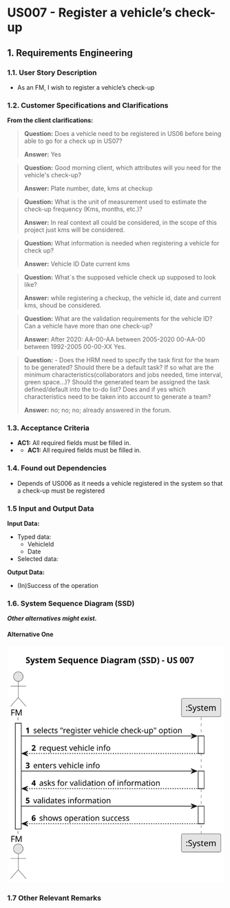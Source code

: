 # US007 - Register a vehicle’s check-up


## 1. Requirements Engineering

### 1.1. User Story Description

- As an FM, I wish to register a vehicle’s check-up

### 1.2. Customer Specifications and Clarifications


**From the client clarifications:**
> **Question:** Does a vehicle need to be registered in US06 before being able to go for a check up in US07?
> 
> **Answer:** Yes

> **Question:**
Good morning client,
which attributes will you need for the vehicle's check-up?
> 
> **Answer:**
Plate number, date, kms at checkup

> **Question:**
What is the unit of measurement used to estimate the check-up frequency (Kms, months, etc.)?
> 
> **Answer:**
In real context all could be considered, in the scope of this project just kms will be considered.

> **Question:** 
What information is needed when registering a vehicle for check up?
> 
> **Answer:**
Vehicle ID
Date
current kms

> **Question:**  What´s the supposed vehicle check up supposed to look like?
> 
> **Answer:**
while registering a checkup, the vehicle id, date and current kms, shoud be considered.

> **Question:**
What are the validation requirements for the vehicle ID?
Can a vehicle have more than one check-up?
> 
> **Answer:**
After 2020: AA-00-AA
between 2005-2020 00-AA-00
between 1992-2005 00-00-XX
Yes.

> **Question:** - Does the HRM need to specify the task first for the team to be generated?
Should there be a default task? If so what are the minimum characteristics(collaborators and jobs needed, time interval, green space...)?
Should the generated team be assigned the task defined/default into the to-do list?
Does and if yes which characteristics need to be taken into account to generate a team?
> 
> **Answer:**
no;
no;
no;
already answered in the forum.

### 1.3. Acceptance Criteria

* **AC1:** All required fields must be filled in.
* * **AC1:** All required fields must be filled in.


### 1.4. Found out Dependencies

* Depends of US006 as it needs a vehicle registered in the system so that a check-up must be registered
### 1.5 Input and Output Data

**Input Data:**

* Typed data:
  * VehicleId
  * Date
* Selected data:

**Output Data:**

* (In)Success of the operation

### 1.6. System Sequence Diagram (SSD)

**_Other alternatives might exist._**

#### Alternative One

![System Sequence Diagram - Alternative One](svg/us007-system-sequence-diagram.svg)


### 1.7 Other Relevant Remarks
